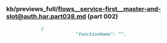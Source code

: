 ### kb/previews_full/flows__service-first__master-and-slot@auth.har.part038.md (part 002)

```md
             {
                          "functionName": "",
        
```

```
